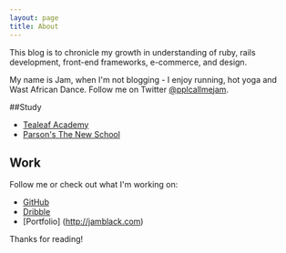 ```yaml
---
layout: page
title: About
---
```


<p class="message">
This blog is to chronicle my growth in understanding of ruby, rails development, front-end frameworks, e-commerce, and design.


</p>

 My name is Jam, when I'm not blogging - I enjoy running, hot yoga and Wast African Dance. Follow me on Twitter [@pplcallmejam](https://twitter.com/pplcallmejam).

##Study
* [Tealeaf Academy](http://gotealeaf.com)
* [Parson's The New School](http://www.newschool.edu/parsons/)

## Work
Follow me or check out what I'm working on:

* [GitHub](https://github.com/jamelablack)
* [Dribble](https://dribbble.com/jamelablack)
* [Portfolio] (http://jamblack.com)

Thanks for reading!
